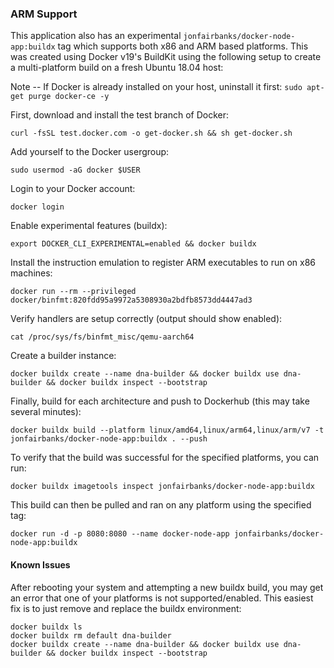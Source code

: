 ### ARM Support

This application also has an experimental `jonfairbanks/docker-node-app:buildx` tag which supports both x86 and ARM based platforms. This was created using Docker v19's BuildKit using the following setup to create a multi-platform build on a fresh Ubuntu 18.04 host:

Note -- If Docker is already installed on your host, uninstall it first: `sudo apt-get purge docker-ce -y`

First, download and install the test branch of Docker:
```
curl -fsSL test.docker.com -o get-docker.sh && sh get-docker.sh
```

Add yourself to the Docker usergroup:
```
sudo usermod -aG docker $USER
```

Login to your Docker account:
```
docker login
```

Enable experimental features (buildx):
```
export DOCKER_CLI_EXPERIMENTAL=enabled && docker buildx
```

Install the instruction emulation to register ARM executables to run on x86 machines:
```
docker run --rm --privileged docker/binfmt:820fdd95a9972a5308930a2bdfb8573dd4447ad3
```

Verify handlers are setup correctly (output should show enabled):
```
cat /proc/sys/fs/binfmt_misc/qemu-aarch64
```

Create a builder instance:
```
docker buildx create --name dna-builder && docker buildx use dna-builder && docker buildx inspect --bootstrap
```

Finally, build for each architecture and push to Dockerhub (this may take several minutes):
```
docker buildx build --platform linux/amd64,linux/arm64,linux/arm/v7 -t jonfairbanks/docker-node-app:buildx . --push
```

To verify that the build was successful for the specified platforms, you can run:
```
docker buildx imagetools inspect jonfairbanks/docker-node-app:buildx
```

This build can then be pulled and ran on any platform using the specified tag:
```
docker run -d -p 8080:8080 --name docker-node-app jonfairbanks/docker-node-app:buildx
```

#### Known Issues

After rebooting your system and attempting a new buildx build, you may get an error that one of your platforms is not supported/enabled. This easiest fix is to just remove and replace the buildx environment:
```
docker buildx ls
docker buildx rm default dna-builder
docker buildx create --name dna-builder && docker buildx use dna-builder && docker buildx inspect --bootstrap
```